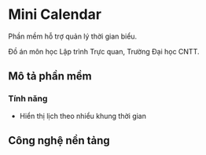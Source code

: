 # Mini Calendar

Phần mềm hỗ trợ quản lý thời gian biểu.

Đồ án môn học Lập trình Trực quan, Trường Đại học CNTT.

## Mô tả phần mềm

### Tính năng
- Hiển thị lịch theo nhiểu khung thời gian

## Công nghệ nền tảng
